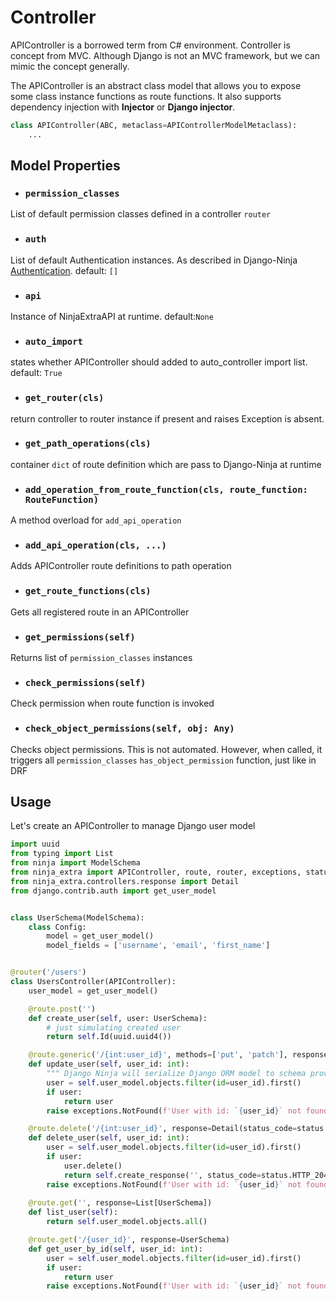 # **Controller**

APIController is a borrowed term from C# environment. Controller is concept from MVC. 
Although Django is not an MVC framework, but we can mimic the concept generally.

The APIController is an abstract class model that allows you to expose some class instance functions as route functions.
It also supports dependency injection with **Injector** or **Django injector**.

```python
class APIController(ABC, metaclass=APIControllerModelMetaclass):
    ...
```

## **Model Properties**
-  ### **`permission_classes`**
List of default permission classes defined in a controller `router`

-  ### **`auth`**
List of default Authentication instances. As described in Django-Ninja [Authentication](https://django-ninja.rest-framework.com/tutorial/authentication/). default: `[]`

-  ### **`api`**
Instance of NinjaExtraAPI at runtime. default:`None`

-  ### **`auto_import`**
states whether APIController should added to auto_controller import list. default: `True`

-  ### **`get_router(cls)`**
return controller to router instance if present and raises Exception is absent.

-  ### **`get_path_operations(cls)`**
container `dict` of route definition which are pass to Django-Ninja at runtime

-  ### **`add_operation_from_route_function(cls, route_function: RouteFunction)`**
A method overload for `add_api_operation` 

-  ### **`add_api_operation(cls, ...)`**
Adds APIController route definitions to path operation

-  ### **`get_route_functions(cls)`**
Gets all registered route in an APIController

-  ### **`get_permissions(self)`**
Returns list of `permission_classes` instances

-  ### **`check_permissions(self)`**
Check permission when route function is invoked

-  ### **`check_object_permissions(self, obj: Any)`**
Checks object permissions. This is not automated. However, when called, it triggers all `permission_classes` `has_object_permission` function, just like in DRF


## Usage
Let's create an APIController to manage Django user model

```python
import uuid
from typing import List
from ninja import ModelSchema
from ninja_extra import APIController, route, router, exceptions, status
from ninja_extra.controllers.response import Detail
from django.contrib.auth import get_user_model


class UserSchema(ModelSchema):
    class Config:
        model = get_user_model()
        model_fields = ['username', 'email', 'first_name']


@router('/users')
class UsersController(APIController):
    user_model = get_user_model()

    @route.post('')
    def create_user(self, user: UserSchema):
        # just simulating created user
        return self.Id(uuid.uuid4())

    @route.generic('/{int:user_id}', methods=['put', 'patch'], response=UserSchema)
    def update_user(self, user_id: int):
        """ Django Ninja will serialize Django ORM model to schema provided as `response`"""
        user = self.user_model.objects.filter(id=user_id).first()
        if user:
            return user
        raise exceptions.NotFound(f'User with id: `{user_id}` not found')

    @route.delete('/{int:user_id}', response=Detail(status_code=status.HTTP_204_NO_CONTENT))
    def delete_user(self, user_id: int):
        user = self.user_model.objects.filter(id=user_id).first()
        if user:
            user.delete()
            return self.create_response('', status_code=status.HTTP_204_NO_CONTENT)
        raise exceptions.NotFound(f'User with id: `{user_id}` not found')
    
    @route.get('', response=List[UserSchema])
    def list_user(self):
        return self.user_model.objects.all()

    @route.get('/{user_id}', response=UserSchema)
    def get_user_by_id(self, user_id: int):
        user = self.user_model.objects.filter(id=user_id).first()
        if user:
            return user
        raise exceptions.NotFound(f'User with id: `{user_id}` not found')
```